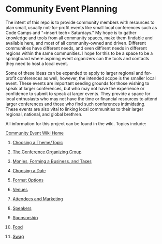 # Community Event Planning
The intent of this repo is to provide community members with resources to plan small, usually not-for-profit events like small local conferences such as Code Camps and "&lt;insert tech&gt; Saturdays." My hope is to gather knowledge and tools from all community spaces, make them findable and available here, and most of all community-owned and driven. Different communities have different needs, and even diffirent needs in different regions within the same communities. I hope for this to be a space to be a springboard where aspiring event organizers can the tools and contacts they need to host a local event.

Some of these ideas can be expanded to apply to larger regional and for-profit conferences as well; however, the intended scope is the smaller local event. These events are important seeding grounds for those wishing to speak at larger conferences, but who may not have the experience or confidence to submit to speak at larger events. They provide a space for local enthusiasts who may not have the time or financial resources to attend larger conferences and those who find such conferences intimidating. These events are also vital to linking local communities to their larger regional, national, and global brethren.

All information for this project can be found in the wiki. Topics include:<br>

[Community Event Wiki Home][Home]

1. [Choosing a Theme/Topic][Choosing a Theme/Topic]

2. [The Conference Organizing Group][The Conference Organizing Group]

3. [Monies, Forming a Business, and Taxes][Monies, Forming a Business, and Taxes]

4. [Choosing a Date][Choosing a Date]

5. [Format Options][Format Options]

6. [Venues][Venues]

7. [Attendees and Marketing][Attendees and Marketing]

8. [Speakers][Speakers]

9. [Sponsorship][Sponsorship]

10. [Food][Food]

11. [Swag][Swag]

[Home]: https://github.com/TashasEv/CommunityEventPlanning/wiki
[Choosing a Theme/Topic]: https://github.com/TashasEv/CommunityEventPlanning/wiki/1.0-Choosing-a-Theme-Topic
[The Conference Organizing Group]: https://github.com/TashasEv/CommunityEventPlanning/wiki/2.0-The-Conference-Organizing-Group
[Monies, Forming a Business, and Taxes]: https://github.com/TashasEv/CommunityEventPlanning/wiki/3.-Monies,-Forming-a-Business,-and-Taxes
[Choosing a Date]: https://github.com/TashasEv/CommunityEventPlanning/wiki/4.-Choosing-a-Date
[Format Options]: https://github.com/TashasEv/CommunityEventPlanning/wiki/5.-Format-Options
[Venues]: https://github.com/TashasEv/CommunityEventPlanning/wiki/6.-Venues
[Attendees and Marketing]: https://github.com/TashasEv/CommunityEventPlanning/wiki/7.-Attendees-and-Marketing
[Speakers]: https://github.com/TashasEv/CommunityEventPlanning/wiki/8.-Speakers
[Sponsorship]: https://github.com/TashasEv/CommunityEventPlanning/wiki/9.-Sponsorship
[Food]: https://github.com/TashasEv/CommunityEventPlanning/wiki/10.0-Food
[Swag]: https://github.com/TashasEv/CommunityEventPlanning/wiki/11.0-Swag




